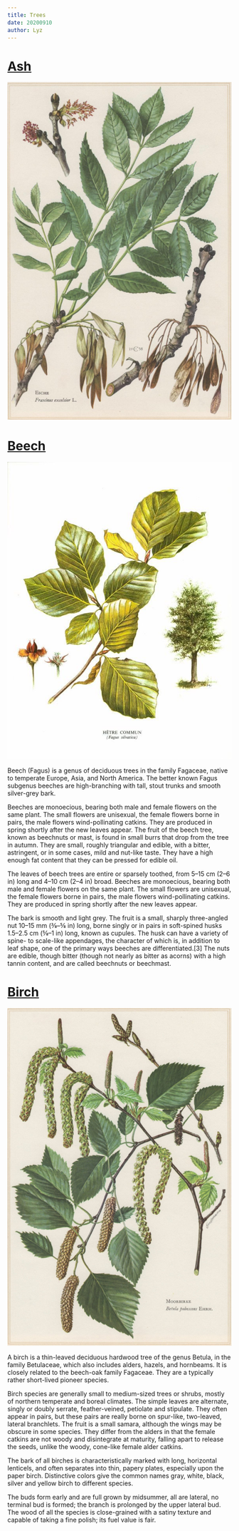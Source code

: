 ```yaml
---
title: Trees
date: 20200910
author: Lyz
---
```


# [Ash](https://en.wikipedia.org/wiki/Fraxinus)

![](../images/tree_ash.jpg)

# [Beech](https://en.wikipedia.org/wiki/Beech)

![](../images/tree_beech.jpg)

Beech (Fagus) is a genus of deciduous trees in the family Fagaceae, native to
temperate Europe, Asia, and North America. The better known Fagus subgenus
beeches are high-branching with tall, stout trunks and smooth silver-grey bark.

Beeches are monoecious, bearing both male and female flowers on the same plant.
The small flowers are unisexual, the female flowers borne in pairs, the male
flowers wind-pollinating catkins. They are produced in spring shortly after the
new leaves appear. The fruit of the beech tree, known as beechnuts or mast, is
found in small burrs that drop from the tree in autumn. They are small, roughly
triangular and edible, with a bitter, astringent, or in some cases, mild and
nut-like taste. They have a high enough fat content that they can be pressed for
edible oil.

The leaves of beech trees are entire or sparsely toothed, from 5–15 cm (2–6 in)
long and 4–10 cm (2–4 in) broad. Beeches are monoecious, bearing both male and
female flowers on the same plant. The small flowers are unisexual, the female
flowers borne in pairs, the male flowers wind-pollinating catkins. They are
produced in spring shortly after the new leaves appear.

The bark is smooth and light grey. The fruit is a small, sharply three-angled
nut 10–15 mm (3⁄8–5⁄8 in) long, borne singly or in pairs in soft-spined husks
1.5–2.5 cm (5⁄8–1 in) long, known as cupules. The husk can have a variety of
spine- to scale-like appendages, the character of which is, in addition to leaf
shape, one of the primary ways beeches are differentiated.[3] The nuts are
edible, though bitter (though not nearly as bitter as acorns) with a high tannin
content, and are called beechnuts or beechmast.

# [Birch](https://en.wikipedia.org/wiki/Birch)

![](../images/tree_birch.jpg)

A birch is a thin-leaved deciduous hardwood tree of the genus Betula, in the
family Betulaceae, which also includes alders, hazels, and hornbeams. It is
closely related to the beech-oak family Fagaceae. They are a typically rather
short-lived pioneer species.

Birch species are generally small to medium-sized trees or shrubs, mostly of
northern temperate and boreal climates. The simple leaves are alternate, singly
or doubly serrate, feather-veined, petiolate and stipulate. They often appear in
pairs, but these pairs are really borne on spur-like, two-leaved, lateral
branchlets. The fruit is a small samara, although the wings may be obscure in
some species. They differ from the alders in that the female catkins are not
woody and disintegrate at maturity, falling apart to release the seeds, unlike
the woody, cone-like female alder catkins.

The bark of all birches is characteristically marked with long, horizontal
lenticels, and often separates into thin, papery plates, especially upon the
paper birch. Distinctive colors give the common names gray, white, black, silver
and yellow birch to different species.

The buds form early and are full grown by midsummer, all are lateral, no
terminal bud is formed; the branch is prolonged by the upper lateral bud. The
wood of all the species is close-grained with a satiny texture and capable of
taking a fine polish; its fuel value is fair.
